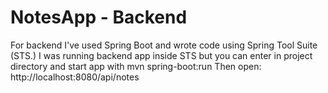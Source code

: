 # NotesApp - Backend

For backend I've used Spring Boot and wrote code using Spring Tool Suite (STS.)
I was running backend app inside STS but you can enter in project directory and start app with mvn spring-boot:run
Then open: http://localhost:8080/api/notes
